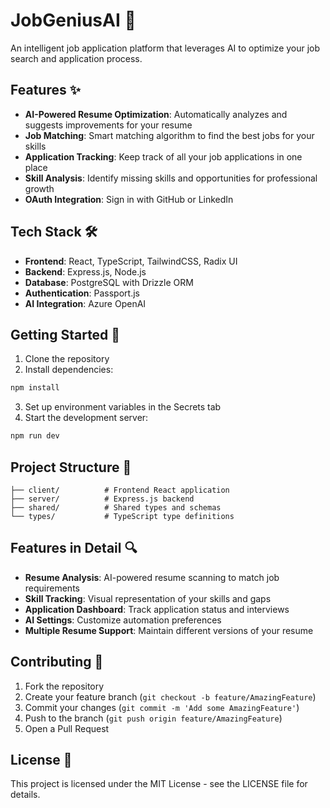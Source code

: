 
# JobGeniusAI 🤖

An intelligent job application platform that leverages AI to optimize your job search and application process.

## Features ✨

- **AI-Powered Resume Optimization**: Automatically analyzes and suggests improvements for your resume
- **Job Matching**: Smart matching algorithm to find the best jobs for your skills
- **Application Tracking**: Keep track of all your job applications in one place
- **Skill Analysis**: Identify missing skills and opportunities for professional growth
- **OAuth Integration**: Sign in with GitHub or LinkedIn

## Tech Stack 🛠

- **Frontend**: React, TypeScript, TailwindCSS, Radix UI
- **Backend**: Express.js, Node.js
- **Database**: PostgreSQL with Drizzle ORM
- **Authentication**: Passport.js
- **AI Integration**: Azure OpenAI

## Getting Started 🚀

1. Clone the repository
2. Install dependencies:
```bash
npm install
```
3. Set up environment variables in the Secrets tab
4. Start the development server:
```bash
npm run dev
```

## Project Structure 📁

```
├── client/          # Frontend React application
├── server/          # Express.js backend
├── shared/          # Shared types and schemas
└── types/           # TypeScript type definitions
```

## Features in Detail 🔍

- **Resume Analysis**: AI-powered resume scanning to match job requirements
- **Skill Tracking**: Visual representation of your skills and gaps
- **Application Dashboard**: Track application status and interviews
- **AI Settings**: Customize automation preferences
- **Multiple Resume Support**: Maintain different versions of your resume

## Contributing 🤝

1. Fork the repository
2. Create your feature branch (`git checkout -b feature/AmazingFeature`)
3. Commit your changes (`git commit -m 'Add some AmazingFeature'`)
4. Push to the branch (`git push origin feature/AmazingFeature`)
5. Open a Pull Request

## License 📝

This project is licensed under the MIT License - see the LICENSE file for details.

